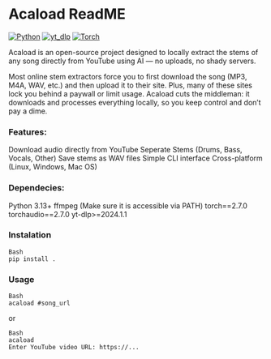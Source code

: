 # Acaload ReadME

[![Python](https://img.shields.io/badge/Python-3.13-blue?style=flat&labelColor=gray)](https://www.python.org/downloads/release/python-3130/)
[![yt_dlp](https://img.shields.io/badge/yt_dlp-2025.06.09-FF0000?style=flat&labelColor=gray)](https://github.com/yt-dlp/yt-dlp)
[![Torch](https://img.shields.io/badge/PyTorch-2.7.0-EF4B2F?style=flat&labelColor=gray&logo=pytorch&logoColor=white)](https://pytorch.org/)

Acaload is an open-source project designed to locally extract the stems of any song directly from YouTube using AI — no uploads, no shady servers.

Most online stem extractors force you to first download the song (MP3, M4A, WAV, etc.) and then upload it to their site. Plus, many of these sites lock you behind a paywall or limit usage. Acaload cuts the middleman: it downloads and processes everything locally, so you keep control and don’t pay a dime.

### Features:
Download audio directly from YouTube
Seperate Stems (Drums, Bass, Vocals, Other)
Save stems as WAV files
Simple CLI interface
Cross-platform (Linux, Windows, Mac OS)

### Dependecies:
Python 3.13+
ffmpeg (Make sure it is accessible via PATH)
torch==2.7.0
torchaudio==2.7.0
yt-dlp>=2024.1.1

### Instalation
```
Bash
pip install .
```

### Usage

```
Bash
acaload #song_url
```
or
```
Bash
acaload
Enter YouTube video URL: https://...
```